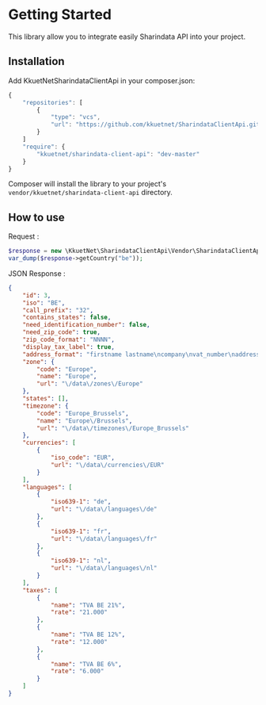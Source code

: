 Getting Started
==================================

This library allow you to integrate easily Sharindata API into your project.

## Installation

Add KkuetNetSharindataClientApi in your composer.json:

```js
{
    "repositories": [
        {
            "type": "vcs",
            "url": "https://github.com/kkuetnet/SharindataClientApi.git"
        }
    ]
    "require": {
        "kkuetnet/sharindata-client-api": "dev-master"
    }
}
```
Composer will install the library to your project's `vendor/kkuetnet/sharindata-client-api` directory.

## How to use

Request :
```php
$response = new \KkuetNet\SharindataClientApi\Vendor\SharindataClientApi("your_login", "your_password");
var_dump($response->getCountry("be"));
```
JSON Response : 
```json
{
    "id": 3, 
    "iso": "BE", 
    "call_prefix": "32", 
    "contains_states": false, 
    "need_identification_number": false, 
    "need_zip_code": true, 
    "zip_code_format": "NNNN", 
    "display_tax_label": true, 
    "address_format": "firstname lastname\ncompany\nvat_number\naddress1\naddress2\npostcode city\nCountry:name\nphone", 
    "zone": {
        "code": "Europe", 
        "name": "Europe", 
        "url": "\/data\/zones\/Europe"
    }, 
    "states": [], 
    "timezone": {
        "code": "Europe_Brussels", 
        "name": "Europe\/Brussels", 
        "url": "\/data\/timezones\/Europe_Brussels"
    }, 
    "currencies": [
        {
            "iso_code": "EUR", 
            "url": "\/data\/currencies\/EUR"
        }
    ], 
    "languages": [
        {
            "iso639-1": "de", 
            "url": "\/data\/languages\/de"
        }, 
        {
            "iso639-1": "fr", 
            "url": "\/data\/languages\/fr"
        }, 
        {
            "iso639-1": "nl", 
            "url": "\/data\/languages\/nl"
        }
    ], 
    "taxes": [
        {
            "name": "TVA BE 21%", 
            "rate": "21.000"
        }, 
        {
            "name": "TVA BE 12%", 
            "rate": "12.000"
        }, 
        {
            "name": "TVA BE 6%", 
            "rate": "6.000"
        }
    ]
}
```
